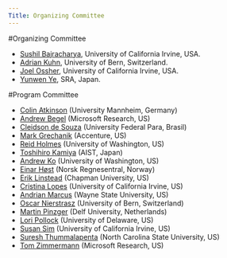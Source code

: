 ```yaml
---
Title: Organizing Committee
---
```

#Organizing Committee

- [Sushil Bajracharya](http://www.ics.uci.edu/~sbajrach), University of California Irvine, USA.
-  [Adrian Kuhn](%base_url%/wiki/alumni/adriankuhn), University of Bern, Switzerland.
-  [Joel Ossher](http://www.ics.uci.edu/~jossher/), University of California Irvine, USA.
- [Yunwen Ye](http://www.sra.co.jp/people/ye), SRA, Japan. 

#Program Committee


-  [Colin Atkinson](http://swt.informatik.uni-mannheim.de/group/colin_atkinson/index.html) (University Mannheim, Germany)
-  [Andrew Begel](http://research.microsoft.com/~abegel/) (Microsoft Research, US)
-  [Cleidson de Souza](http://www.ufpa.br/cdesouza) (University Federal Para, Brasil)
-  [Mark Grechanik](http://www.cs.uic.edu/~drmark/) (Accenture, US)
-  [Reid Holmes](http://pages.cpsc.ucalgary.ca/~rtholmes/) (University of Washington, US)
-  [Toshihiro Kamiya](http://sel.ist.osaka-u.ac.jp/~kamiya/) (AIST, Japan)
-  [Andrew Ko](http://faculty.washington.edu/ajko/) (University of Washington, US)
-  [Einar Høst](http://www.nr.no/~einarwh/) (Norsk Regnesentral, Norway) 
-  [Erik Linstead](http://www1.chapman.edu/~linstead/) (Chapman University, US)
-  [Cristina Lopes](http://www.ics.uci.edu/~lopes/) (University of California Irvine, US)
-  [Andrian Marcus](http://www.cs.wayne.edu/~amarcus/) (Wayne State University, US)
-  [Oscar Nierstrasz](%base_url%/staff/oscar) (University of Bern, Switzerland)
-  [Martin Pinzger](http://swerl.tudelft.nl/bin/view/MartinPinzger/WebHome) (Delf University, Netherlands)
-  [Lori Pollock](http://www.cis.udel.edu/~pollock/) (University of Delaware, US)
-  [Susan Sim](http://www.ics.uci.edu/~ses/) (University of California Irvine, US)
-  [Suresh Thummalapenta](http://www4.ncsu.edu/~sthumma/) (North Carolina State University, US)
-  [Tom Zimmermann](http://thomas-zimmermann.com) (Microsoft Research, US)
